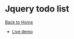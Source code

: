 # Jquery todo list

[Back to Home](https://github.com/seanedw1/Portfolio)

* [Live demo](https://seanedw1.github.io/Portfolio/Javascript/Demo3/index.html)
